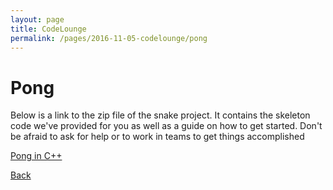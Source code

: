 ```yaml
---
layout: page
title: CodeLounge
permalink: /pages/2016-11-05-codelounge/pong
---
```



# Pong

Below is a link to the zip file of the snake project. It contains the skeleton code we've provided for you as well as a guide on how to get started. Don't be afraid to ask for help or to work in teams to get things accomplished

[Pong in C++](https://github.com/cssbristol/codelounge-pong/archive/skeleton.zip)

[Back](/pages/codelounge)

